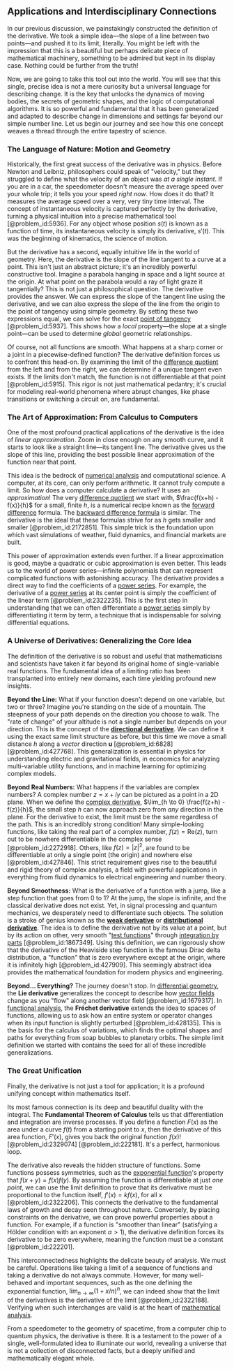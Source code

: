 ## Applications and Interdisciplinary Connections

In our previous discussion, we painstakingly constructed the definition of the derivative. We took a simple idea—the slope of a line between two points—and pushed it to its limit, literally. You might be left with the impression that this is a beautiful but perhaps delicate piece of mathematical machinery, something to be admired but kept in its display case. Nothing could be further from the truth!

Now, we are going to take this tool out into the world. You will see that this single, precise idea is not a mere curiosity but a universal language for describing change. It is the key that unlocks the dynamics of moving bodies, the secrets of geometric shapes, and the logic of computational algorithms. It is so powerful and fundamental that it has been generalized and adapted to describe change in dimensions and settings far beyond our simple number line. Let us begin our journey and see how this one concept weaves a thread through the entire tapestry of science.

### The Language of Nature: Motion and Geometry

Historically, the first great success of the derivative was in physics. Before Newton and Leibniz, philosophers could speak of "velocity," but they struggled to define what the velocity of an object was *at a single instant*. If you are in a car, the speedometer doesn't measure the average speed over your whole trip; it tells you your speed *right now*. How does it do that? It measures the average speed over a very, very tiny time interval. The concept of instantaneous velocity is captured perfectly by the derivative, turning a physical intuition into a precise mathematical tool [@problem_id:5936]. For any object whose position $s(t)$ is known as a function of time, its instantaneous velocity is simply its derivative, $s'(t)$. This was the beginning of kinematics, the science of motion.

But the derivative has a second, equally intuitive life in the world of geometry. Here, the derivative is the slope of the line tangent to a curve at a point. This isn't just an abstract picture; it's an incredibly powerful constructive tool. Imagine a parabola hanging in space and a light source at the origin. At what point on the parabola would a ray of light graze it tangentially? This is not just a philosophical question. The derivative provides the answer. We can express the slope of the tangent line using the derivative, and we can also express the slope of the line from the origin to the point of tangency using simple geometry. By setting these two expressions equal, we can solve for the exact [point of tangency](@article_id:172391) [@problem_id:5937]. This shows how a *local* property—the slope at a single point—can be used to determine *global* geometric relationships.

Of course, not all functions are smooth. What happens at a sharp corner or a joint in a piecewise-defined function? The derivative definition forces us to confront this head-on. By examining the limit of the [difference quotient](@article_id:135968) from the left and from the right, we can determine if a unique tangent even exists. If the limits don't match, the function is not differentiable at that point [@problem_id:5915]. This rigor is not just mathematical pedantry; it's crucial for modeling real-world phenomena where abrupt changes, like phase transitions or switching a circuit on, are fundamental.

### The Art of Approximation: From Calculus to Computers

One of the most profound practical applications of the derivative is the idea of *linear approximation*. Zoom in close enough on any smooth curve, and it starts to look like a straight line—its tangent line. The derivative gives us the slope of this line, providing the best possible linear approximation of the function near that point.

This idea is the bedrock of [numerical analysis](@article_id:142143) and computational science. A computer, at its core, can only perform arithmetic. It cannot truly compute a limit. So how does a computer calculate a derivative? It uses an *approximation*! The very [difference quotient](@article_id:135968) we start with, $\frac{f(x+h) - f(x)}{h}$ for a small, finite $h$, is a numerical recipe known as the [forward difference](@article_id:173335) formula. The [backward difference formula](@article_id:175220) is similar. The derivative is the ideal that these formulas strive for as $h$ gets smaller and smaller [@problem_id:2172851]. This simple trick is the foundation upon which vast simulations of weather, fluid dynamics, and financial markets are built.

This power of approximation extends even further. If a linear approximation is good, maybe a quadratic or cubic approximation is even better. This leads us to the world of power series—infinite polynomials that can represent complicated functions with astonishing accuracy. The derivative provides a direct way to find the coefficients of a [power series](@article_id:146342). For example, the derivative of a [power series](@article_id:146342) at its center point is simply the coefficient of the linear term [@problem_id:2322235]. This is the first step in understanding that we can often differentiate a [power series](@article_id:146342) simply by differentiating it term by term, a technique that is indispensable for solving differential equations.

### A Universe of Derivatives: Generalizing the Core Idea

The definition of the derivative is so robust and useful that mathematicians and scientists have taken it far beyond its original home of single-variable real functions. The fundamental idea of a limiting ratio has been transplanted into entirely new domains, each time yielding profound new insights.

**Beyond the Line:** What if your function doesn't depend on one variable, but two or three? Imagine you're standing on the side of a mountain. The steepness of your path depends on the direction you choose to walk. The "rate of change" of your altitude is not a single number but depends on your direction. This is the concept of the **[directional derivative](@article_id:142936)**. We can define it using the exact same limit structure as before, but this time we move a small distance $h$ along a *vector* direction $\mathbf{u}$ [@problem_id:6828] [@problem_id:427768]. This generalization is essential in physics for understanding electric and gravitational fields, in economics for analyzing multi-variable utility functions, and in machine learning for optimizing complex models.

**Beyond Real Numbers:** What happens if the variables are complex numbers? A complex number $z = x + iy$ can be pictured as a point in a 2D plane. When we define the [complex derivative](@article_id:168279), $\lim_{h \to 0} \frac{f(z+h) - f(z)}{h}$, the small step $h$ can now approach zero from *any* direction in the plane. For the derivative to exist, the limit must be the same regardless of the path. This is an incredibly strong condition! Many simple-looking functions, like taking the real part of a complex number, $f(z) = \text{Re}(z)$, turn out to be nowhere differentiable in the complex sense [@problem_id:2272918]. Others, like $f(z) = |z|^2$, are found to be differentiable at only a single point (the origin) and nowhere else [@problem_id:427846]. This strict requirement gives rise to the beautiful and rigid theory of complex analysis, a field with powerful applications in everything from fluid dynamics to electrical engineering and number theory.

**Beyond Smoothness:** What is the derivative of a function with a jump, like a step function that goes from 0 to 1? At the jump, the slope is infinite, and the classical derivative does not exist. Yet, in signal processing and quantum mechanics, we desperately need to differentiate such objects. The solution is a stroke of genius known as the **[weak derivative](@article_id:137987)** or **[distributional derivative](@article_id:270567)**. The idea is to define the derivative not by its value at a point, but by its action on other, very smooth "[test functions](@article_id:166095)" through [integration by parts](@article_id:135856) [@problem_id:1867349]. Using this definition, we can rigorously show that the derivative of the Heaviside step function is the famous Dirac delta distribution, a "function" that is zero everywhere except at the origin, where it is infinitely high [@problem_id:427909]. This seemingly abstract idea provides the mathematical foundation for modern physics and engineering.

**Beyond... Everything?** The journey doesn't stop. In [differential geometry](@article_id:145324), the **Lie derivative** generalizes the concept to describe how [vector fields](@article_id:160890) change as you "flow" along another vector field [@problem_id:1679317]. In [functional analysis](@article_id:145726), the **Fréchet derivative** extends the idea to spaces of functions, allowing us to ask how an entire system or operator changes when its input function is slightly perturbed [@problem_id:428135]. This is the basis for the calculus of variations, which finds the optimal shapes and paths for everything from soap bubbles to planetary orbits. The simple limit definition we started with contains the seed for all of these incredible generalizations.

### The Great Unification

Finally, the derivative is not just a tool for application; it is a profound unifying concept within mathematics itself.

Its most famous connection is its deep and beautiful duality with the integral. The **Fundamental Theorem of Calculus** tells us that differentiation and integration are inverse processes. If you define a function $F(x)$ as the area under a curve $f(t)$ from a starting point to $x$, then the derivative of this area function, $F'(x)$, gives you back the original function $f(x)$! [@problem_id:2329074] [@problem_id:222181]. It's a perfect, harmonious loop.

The derivative also reveals the hidden structure of functions. Some functions possess symmetries, such as the [exponential function](@article_id:160923)'s property that $f(x+y) = f(x)f(y)$. By assuming the function is differentiable at just *one point*, we can use the limit definition to prove that its derivative must be proportional to the function itself, $f'(x) = k f(x)$, for all $x$ [@problem_id:2322206]. This connects the derivative to the fundamental laws of growth and decay seen throughout nature. Conversely, by placing constraints on the derivative, we can prove powerful properties about a function. For example, if a function is "smoother than linear" (satisfying a Hölder condition with an exponent $\alpha > 1$), the derivative definition forces its derivative to be zero everywhere, meaning the function must be a constant [@problem_id:222201].

This interconnectedness highlights the delicate beauty of analysis. We must be careful. Operations like taking a limit of a sequence of functions and taking a derivative do not always commute. However, for many well-behaved and important sequences, such as the one defining the exponential function, $\lim_{n \to \infty} (1 + x/n)^n$, we can indeed show that the limit of the derivatives is the derivative of the limit [@problem_id:2322188]. Verifying when such interchanges are valid is at the heart of [mathematical analysis](@article_id:139170).

From a speedometer to the geometry of spacetime, from a computer chip to quantum physics, the derivative is there. It is a testament to the power of a single, well-formulated idea to illuminate our world, revealing a universe that is not a collection of disconnected facts, but a deeply unified and mathematically elegant whole.